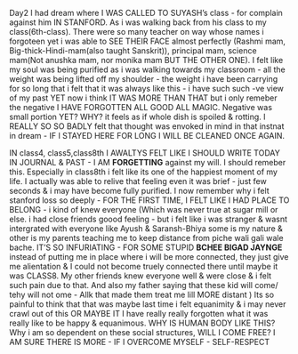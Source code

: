 Day2
I had dream where I WAS CALLED TO SUYASH’s class - for complain against him IN STANFORD.
As i was walking back from his class to my class(6th-class). There were so many teacher on way whose names i forgoteen yet i was able to SEE THEIR FACE almost perfectly (Rashmi mam, Big-thick-Hindi-mam(also taught Sanskrit)), principal mam, science mam(Not anushka mam, nor monika mam BUT THE OTHER ONE). I felt like my soul was being purified as i was walking towards my classroom - all the weight was being lifted off my shoulder - the weight i have been carrying for so long that i felt that it was always like this - i have such such -ve view of my past YET now i think IT WAS MORE THAN THAT but i only remeber the negative I HAVE FORGOTTEN ALL GOOD ALL MAGIC. Negative was small portion YET? WHY? it feels as if whole dish is spoiled & rotting.
I REALLY SO SO BADLY felt that thought was envoked in mind in that instnat in dream - IF I STAYED HERE FOR LONG I WILL BE CLEANED ONCE AGAIN.

IN class4, class5,class8th I AWALTYS FELT LIKE I SHOULD WRITE TODAY IN JOURNAL & PAST - I AM **FORGETTING** against my will. I should remeber this. Especially in class8th i felt like its one of the happiest moment of my life.
I actually was able to relive that feeling even it was brief - just few seconds & i may have become fully purified.
I now remember why i felt stanford loss so deeply - FOR THE FIRST TIME, I FELT LIKE I HAD PLACE TO BELONG - i kind of knew everyone (Which was never true at sugar mill or else. i had close friends goood feeling - but i felt like i was stranger & wasnt intergrated with everyone like Ayush & Saransh-Bhiya some is my nature & other is my parents teaching me to keep distance from piche wali gali wale bache. IT’S SO INFURIATING - FOR SOME STUPID **BCHEE BIGAD JAYNGE**  instead of putting me in place where i will be more connected, they just give me alientation & I could not become truely connected there until maybe it was CLASS8. My other friends knew everyone well & were close & i felt such pain due to that.
And also my father saying that these kid will come/ tehy will not ome - Allk that made them treat me lill MORE distant )
Its so painful to think that that was maybe last time i felt equanimity & i may never crawl out of this OR MAYBE IT
I have really really forgotten what it was really like to be happy & equanimous.
WHY IS HUMAN BODY LIKE THIS? Why i am so dependent on these social structures, WILL I COME FREE?
I AM SURE THERE IS MORE - IF I OVERCOME MYSELF - SELF-RESPECT